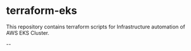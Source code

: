 # terraform-eks
This repository contains terraform scripts for Infrastructure automation of AWS EKS Cluster.
 
 --
